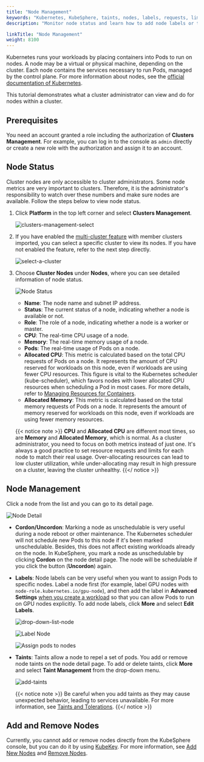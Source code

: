 ```yaml
---
title: "Node Management"
keywords: "Kubernetes, KubeSphere, taints, nodes, labels, requests, limits"
description: "Monitor node status and learn how to add node labels or taints."

linkTitle: "Node Management"
weight: 8100
---
```


Kubernetes runs your workloads by placing containers into Pods to run on nodes. A node may be a virtual or physical machine, depending on the cluster. Each node contains the services necessary to run Pods, managed by the control plane. For more information about nodes, see the [official documentation of Kubernetes](https://kubernetes.io/docs/concepts/architecture/nodes/).

This tutorial demonstrates what a cluster administrator can view and do for nodes within a cluster.

## Prerequisites

You need an account granted a role including the authorization of **Clusters Management**. For example, you can log in to the console as `admin` directly or create a new role with the authorization and assign it to an account.

## Node Status

Cluster nodes are only accessible to cluster administrators. Some node metrics are very important to clusters. Therefore, it is the administrator's responsibility to watch over these numbers and make sure nodes are available. Follow the steps below to view node status.

1. Click **Platform** in the top left corner and select **Clusters Management**.

    ![clusters-management-select](/images/docs/cluster-administration/node-management/clusters-management-select.jpg)

2. If you have enabled the [multi-cluster feature](../../multicluster-management/) with member clusters imported, you can select a specific cluster to view its nodes. If you have not enabled the feature, refer to the next step directly.

    ![select-a-cluster](/images/docs/cluster-administration/node-management/select-a-cluster.jpg)

3. Choose **Cluster Nodes** under **Nodes**, where you can see detailed information of node status.

    ![Node Status](/images/docs/cluster-administration/node-management/node_status.png)

    - **Name**: The node name and subnet IP address.
    - **Status**: The current status of a node, indicating whether a node is available or not.
    - **Role**: The role of a node, indicating whether a node is a worker or master.
    - **CPU**: The real-time CPU usage of a node.
    - **Memory**: The real-time memory usage of a node.
    - **Pods**: The real-time usage of Pods on a node.
    - **Allocated CPU**: This metric is calculated based on the total CPU requests of Pods on a node. It represents the amount of CPU reserved for workloads on this node, even if workloads are using fewer CPU resources. This figure is vital to the Kubernetes scheduler (kube-scheduler), which favors nodes with lower allocated CPU resources when scheduling a Pod in most cases. For more details, refer to [Managing Resources for Containers](https://kubernetes.io/docs/concepts/configuration/manage-resources-containers/).
    - **Allocated Memory**: This metric is calculated based on the total memory requests of Pods on a node. It represents the amount of memory reserved for workloads on this node, even if workloads are using fewer memory resources.

    {{< notice note >}}
**CPU** and **Allocated CPU** are different most times, so are **Memory** and **Allocated Memory**, which is normal. As a cluster administrator, you need to focus on both metrics instead of just one. It's always a good practice to set resource requests and limits for each node to match their real usage. Over-allocating resources can lead to low cluster utilization, while under-allocating may result in high pressure on a cluster, leaving the cluster unhealthy.
    {{</ notice >}}

## Node Management

Click a node from the list and you can go to its detail page.

![Node Detail](/images/docs/cluster-administration/node-management/node_detail.png)

- **Cordon/Uncordon**: Marking a node as unschedulable is very useful during a node reboot or other maintenance. The Kubernetes scheduler will not schedule new Pods to this node if it's been marked unschedulable. Besides, this does not affect existing workloads already on the node. In KubeSphere, you mark a node as unschedulable by clicking **Cordon** on the node detail page. The node will be schedulable if you click the button (**Uncordon**) again.
- **Labels**: Node labels can be very useful when you want to assign Pods to specific nodes. Label a node first (for example, label GPU nodes with `node-role.kubernetes.io/gpu-node`), and then add the label in **Advanced Settings** [when you create a workload](../../project-user-guide/application-workloads/deployments/#step-5-configure-advanced-settings) so that you can allow Pods to run on GPU nodes explicitly. To add node labels, click **More** and select **Edit Labels**.

    ![drop-down-list-node](/images/docs/cluster-administration/node-management/drop-down-list-node.jpg)

    ![Label Node](/images/docs/cluster-administration/node-management/label_node.jpg)

    ![Assign pods to nodes](/images/docs/cluster-administration/node-management/assign_pods_to_node.jpg)

- **Taints**: Taints allow a node to repel a set of pods. You add or remove node taints on the node detail page. To add or delete taints, click **More** and select **Taint Management** from the drop-down menu.

    ![add-taints](/images/docs/cluster-administration/node-management/add-taints.jpg)

    {{< notice note >}}
Be careful when you add taints as they may cause unexpected behavior, leading to services unavailable. For more information, see [Taints and Tolerations](https://kubernetes.io/docs/concepts/scheduling-eviction/taint-and-toleration/).
    {{</ notice >}}

## Add and Remove Nodes

Currently, you cannot add or remove nodes directly from the KubeSphere console, but you can do it by using [KubeKey](https://github.com/kubesphere/kubekey). For more information, see [Add New Nodes](../../installing-on-linux/cluster-operation/add-new-nodes/) and [Remove Nodes](../../installing-on-linux/cluster-operation/remove-nodes/).
